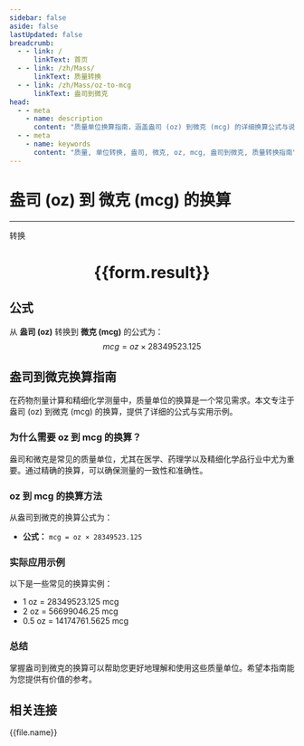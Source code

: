 ```yaml
---
sidebar: false
aside: false
lastUpdated: false
breadcrumb:
  - - link: /
      linkText: 首页
  - - link: /zh/Mass/
      linkText: 质量转换
  - - link: /zh/Mass/oz-to-mcg
      linkText: 盎司到微克
head:
  - - meta
    - name: description
      content: "质量单位换算指南，涵盖盎司 (oz) 到微克 (mcg) 的详细换算公式与说明。"
  - - meta
    - name: keywords
      content: "质量, 单位转换, 盎司, 微克, oz, mcg, 盎司到微克, 质量转换指南"
---
```

# 盎司 (oz) 到 微克 (mcg) 的换算
---
<script setup>
import { onMounted, reactive, inject, ref } from 'vue'
import { NButton, NForm, NFormItem, NInput, NInputNumber, NSelect, NCard, useMessage,NGrid ,NGi } from 'naive-ui'
import { defineClientComponent } from 'vitepress'
import { Mass } from '../../files';

const convert = inject('convert')

const form = reactive({
  number: null,
  result: '',
})

const convertHandler = () => {
  if (form.number !== null && !isNaN(form.number)) {
    const convertedValue = parseFloat(form.number) * 28349523.125
    form.result = `${form.number}oz = ${convertedValue.toFixed(3)}mcg`
  } else {
    form.result = '请输入有效的数值。'
  }
}
</script>

<n-form size="large" :model="form">
  <n-form-item label="盎司 (oz)">
    <n-input-number v-model:value="form.number" placeholder="输入盎司" style="width: 100%" />
  </n-form-item>
  <n-form-item>
    <n-button type="primary" @click="convertHandler" block>转换</n-button>
  </n-form-item>
</n-form>

<n-card  embedded :bordered="false" hoverable>
  <div  style="text-align:center">
    <h1>{{form.result}}</h1>
  </div>
</n-card>

## 公式

从 **盎司 (oz)** 转换到 **微克 (mcg)** 的公式为：
$$ mcg = oz \times 28349523.125 $$

## 盎司到微克换算指南

在药物剂量计算和精细化学测量中，质量单位的换算是一个常见需求。本文专注于盎司 (oz) 到微克 (mcg) 的换算，提供了详细的公式与实用示例。

### 为什么需要 oz 到 mcg 的换算？

盎司和微克是常见的质量单位，尤其在医学、药理学以及精细化学品行业中尤为重要。通过精确的换算，可以确保测量的一致性和准确性。

### oz 到 mcg 的换算方法

从盎司到微克的换算公式为：

- **公式：** `mcg = oz × 28349523.125`

### 实际应用示例

以下是一些常见的换算实例：

- 1 oz = 28349523.125 mcg
- 2 oz = 56699046.25 mcg
- 0.5 oz = 14174761.5625 mcg

### 总结

掌握盎司到微克的换算可以帮助您更好地理解和使用这些质量单位。希望本指南能为您提供有价值的参考。

## 相关连接
<n-grid x-gap="12" :cols="4">
  <n-gi v-for="(file, index) in Mass" :key="index">
    <n-button
      text
      tag="a"
      :href="file.path"
      type="primary"
    >
      {{file.name}}
    </n-button>
  </n-gi>
</n-grid>